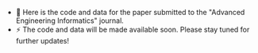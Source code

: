 - 💬 Here is the code and data for the paper submitted to the "Advanced Engineering Informatics" journal.
- ⚡ The code and data will be made available soon. Please stay tuned for further updates!

